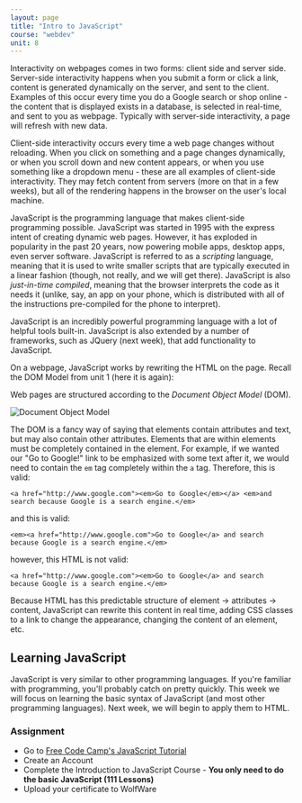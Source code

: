 ```yaml
---
layout: page
title: "Intro to JavaScript"
course: "webdev"
unit: 8
---
```

Interactivity on webpages comes in two forms: client side and server side. Server-side interactivity happens when you submit a form or click a link, content is generated dynamically on the server, and sent to the client. Examples of this occur every time you do a Google search or shop online - the content that is displayed exists in a database, is selected in real-time, and sent to you as webpage. Typically with server-side interactivity, a page will refresh with new data.

Client-side interactivity occurs every time a web page changes without reloading. When you click on something and a page changes dynamically, or when you scroll down and new content appears, or when you use something like a dropdown menu - these are all examples of client-side interactivity. They may fetch content from servers (more on that in a few weeks), but all of the rendering happens in the browser on the user's local machine.

JavaScript is the programming language that makes client-side programming possible. JavaScript was started in 1995 with the express intent of creating dynamic web pages. However, it has exploded in popularity in the past 20 years, now powering mobile apps, desktop apps, even server software. JavaScript is referred to as a _scripting_ language, meaning that it is used to write smaller scripts that are typically executed in a linear fashion (though, not really, and we will get there). JavaScript is also _just-in-time compiled_, meaning that the browser interprets the code as it needs it (unlike, say, an app on your phone, which is distributed with all of the instructions pre-compiled for the phone to interpret). 

JavaScript is an incredibly powerful programming language with a lot of helpful tools built-in. JavaScript is also extended by a number of frameworks, such as JQuery (next week), that add functionality to JavaScript. 

On a webpage, JavaScript works by rewriting the HTML on the page. Recall the DOM Model from unit 1 (here it is again):

Web pages are structured according to the _Document Object Model_ (DOM). 
<div class="text-center">
<img src="https://upload.wikimedia.org/wikipedia/commons/thumb/5/5a/DOM-model.svg/1200px-DOM-model.svg.png" alt="Document Object Model" style="max-width: 50%;">
</div>

The DOM is a fancy way of saying that elements contain attributes and text, but may also contain other attributes. Elements that are within elements must be completely contained in the element. For example, if we wanted our "Go to Google!" link to be emphasized with some text after it, we would need to contain the ```em``` tag completely within the ```a``` tag. Therefore, this is valid:

	<a href="http://www.google.com"><em>Go to Google</em></a> <em>and search because Google is a search engine.</em>

and this is valid:

	<em><a href="http://www.google.com">Go to Google</a> and search because Google is a search engine.</em>

however, this HTML is not valid:

	<a href="http://www.google.com"><em>Go to Google</a> and search because Google is a search engine.</em>
	

Because HTML has this predictable structure of element -> attributes -> content, JavaScript can rewrite this content in real time, adding CSS classes to a link to change the appearance, changing the content of an element, etc. 

## Learning JavaScript
JavaScript is very similar to other programming languages. If you're familiar with programming, you'll probably catch on pretty quickly. This week we will focus on learning the basic syntax of JavaScript (and most other programming languages). Next week, we will begin to apply them to HTML.

### Assignment
* Go to [Free Code Camp's JavaScript Tutorial](https://www.freecodecamp.org/learn/javascript-algorithms-and-data-structures/#basic-javascript)
* Create an Account
* Complete the Introduction to JavaScript Course - **You only need to do the basic JavaScript (111 Lessons)**
* Upload your certificate to WolfWare
